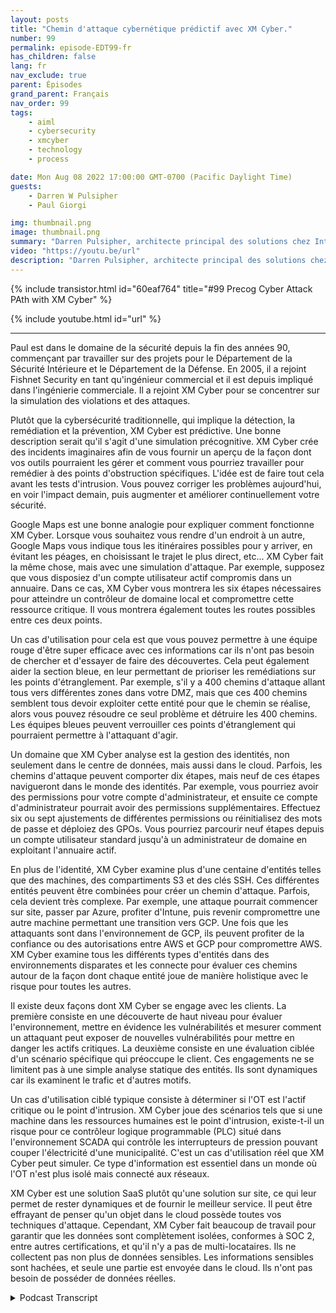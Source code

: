 ```yaml
---
layout: posts
title: "Chemin d'attaque cybernétique prédictif avec XM Cyber."
number: 99
permalink: episode-EDT99-fr
has_children: false
lang: fr
nav_exclude: true
parent: Épisodes
grand_parent: Français
nav_order: 99
tags:
    - aiml
    - cybersecurity
    - xmcyber
    - technology
    - process

date: Mon Aug 08 2022 17:00:00 GMT-0700 (Pacific Daylight Time)
guests:
    - Darren W Pulsipher
    - Paul Giorgi

img: thumbnail.png
image: thumbnail.png
summary: "Darren Pulsipher, architecte principal des solutions chez Intel, et Paul Giorgi, directeur de l'ingénierie des ventes chez XM Cyber, discutent de la façon dont la technologie de XM Cyber peut aider les organisations à découvrir les chemins d'attaque et à réduire les risques."
video: "https://youtu.be/url"
description: "Darren Pulsipher, architecte principal des solutions chez Intel, et Paul Giorgi, directeur de l'ingénierie des ventes chez XM Cyber, discutent de la façon dont la technologie de XM Cyber peut aider les organisations à découvrir les chemins d'attaque et à réduire les risques."
---
```


<div>
{% include transistor.html id="60eaf764" title="#99 Precog Cyber Attack PAth with XM Cyber" %}

{% include youtube.html id="url" %}
</div>

---

Paul est dans le domaine de la sécurité depuis la fin des années 90, commençant par travailler sur des projets pour le Département de la Sécurité Intérieure et le Département de la Défense. En 2005, il a rejoint Fishnet Security en tant qu'ingénieur commercial et il est depuis impliqué dans l'ingénierie commerciale. Il a rejoint XM Cyber pour se concentrer sur la simulation des violations et des attaques.

Plutôt que la cybersécurité traditionnelle, qui implique la détection, la remédiation et la prévention, XM Cyber est prédictive. Une bonne description serait qu'il s'agit d'une simulation précognitive. XM Cyber crée des incidents imaginaires afin de vous fournir un aperçu de la façon dont vos outils pourraient les gérer et comment vous pourriez travailler pour remédier à des points d'obstruction spécifiques. L'idée est de faire tout cela avant les tests d'intrusion. Vous pouvez corriger les problèmes aujourd'hui, en voir l'impact demain, puis augmenter et améliorer continuellement votre sécurité.

Google Maps est une bonne analogie pour expliquer comment fonctionne XM Cyber. Lorsque vous souhaitez vous rendre d'un endroit à un autre, Google Maps vous indique tous les itinéraires possibles pour y arriver, en évitant les péages, en choisissant le trajet le plus direct, etc... XM Cyber fait la même chose, mais avec une simulation d'attaque. Par exemple, supposez que vous disposiez d'un compte utilisateur actif compromis dans un annuaire. Dans ce cas, XM Cyber vous montrera les six étapes nécessaires pour atteindre un contrôleur de domaine local et compromettre cette ressource critique. Il vous montrera également toutes les routes possibles entre ces deux points.

Un cas d'utilisation pour cela est que vous pouvez permettre à une équipe rouge d'être super efficace avec ces informations car ils n'ont pas besoin de chercher et d'essayer de faire des découvertes. Cela peut également aider la section bleue, en leur permettant de prioriser les remédiations sur les points d'étranglement. Par exemple, s'il y a 400 chemins d'attaque allant tous vers différentes zones dans votre DMZ, mais que ces 400 chemins semblent tous devoir exploiter cette entité pour que le chemin se réalise, alors vous pouvez résoudre ce seul problème et détruire les 400 chemins. Les équipes bleues peuvent verrouiller ces points d'étranglement qui pourraient permettre à l'attaquant d'agir.

Un domaine que XM Cyber analyse est la gestion des identités, non seulement dans le centre de données, mais aussi dans le cloud. Parfois, les chemins d'attaque peuvent comporter dix étapes, mais neuf de ces étapes navigueront dans le monde des identités. Par exemple, vous pourriez avoir des permissions pour votre compte d'administrateur, et ensuite ce compte d'administrateur pourrait avoir des permissions supplémentaires. Effectuez six ou sept ajustements de différentes permissions ou réinitialisez des mots de passe et déploiez des GPOs. Vous pourriez parcourir neuf étapes depuis un compte utilisateur standard jusqu'à un administrateur de domaine en exploitant l'annuaire actif.

En plus de l'identité, XM Cyber examine plus d'une centaine d'entités telles que des machines, des compartiments S3 et des clés SSH. Ces différentes entités peuvent être combinées pour créer un chemin d'attaque. Parfois, cela devient très complexe. Par exemple, une attaque pourrait commencer sur site, passer par Azure, profiter d'Intune, puis revenir compromettre une autre machine permettant une transition vers GCP. Une fois que les attaquants sont dans l'environnement de GCP, ils peuvent profiter de la confiance ou des autorisations entre AWS et GCP pour compromettre AWS. XM Cyber examine tous les différents types d'entités dans des environnements disparates et les connecte pour évaluer ces chemins autour de la façon dont chaque entité joue de manière holistique avec le risque pour toutes les autres.

Il existe deux façons dont XM Cyber se engage avec les clients. La première consiste en une découverte de haut niveau pour évaluer l'environnement, mettre en évidence les vulnérabilités et mesurer comment un attaquant peut exposer de nouvelles vulnérabilités pour mettre en danger les actifs critiques. La deuxième consiste en une évaluation ciblée d'un scénario spécifique qui préoccupe le client. Ces engagements ne se limitent pas à une simple analyse statique des entités. Ils sont dynamiques car ils examinent le trafic et d'autres motifs.

Un cas d'utilisation ciblé typique consiste à déterminer si l'OT est l'actif critique ou le point d'intrusion. XM Cyber joue des scénarios tels que si une machine dans les ressources humaines est le point d'intrusion, existe-t-il un risque pour ce contrôleur logique programmable (PLC) situé dans l'environnement SCADA qui contrôle les interrupteurs de pression pouvant couper l'électricité d'une municipalité. C'est un cas d'utilisation réel que XM Cyber peut simuler. Ce type d'information est essentiel dans un monde où l'OT n'est plus isolé mais connecté aux réseaux.

XM Cyber est une solution SaaS plutôt qu'une solution sur site, ce qui leur permet de rester dynamiques et de fournir le meilleur service. Il peut être effrayant de penser qu'un objet dans le cloud possède toutes vos techniques d'attaque. Cependant, XM Cyber fait beaucoup de travail pour garantir que les données sont complètement isolées, conformes à SOC 2, entre autres certifications, et qu'il n'y a pas de multi-locataires. Ils ne collectent pas non plus de données sensibles. Les informations sensibles sont hachées, et seule une partie est envoyée dans le cloud. Ils n'ont pas besoin de posséder de données réelles.



<details>
<summary> Podcast Transcript </summary>

<p></p>

</details>
